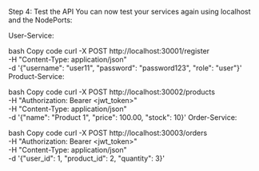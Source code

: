 Step 4: Test the API
You can now test your services again using localhost and the NodePorts:

User-Service:

bash
Copy code
curl -X POST http://localhost:30001/register \
-H "Content-Type: application/json" \
-d '{"username": "user11", "password": "password123", "role": "user"}'
Product-Service:

bash
Copy code
curl -X POST http://localhost:30002/products \
-H "Authorization: Bearer <jwt_token>" \
-H "Content-Type: application/json" \
-d '{"name": "Product 1", "price": 100.00, "stock": 10}'
Order-Service:

bash
Copy code
curl -X POST http://localhost:30003/orders \
-H "Authorization: Bearer <jwt_token>" \
-H "Content-Type: application/json" \
-d '{"user_id": 1, "product_id": 2, "quantity": 3}'
